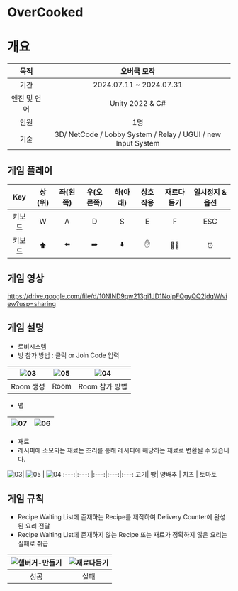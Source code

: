 # OverCooked

# 개요
목적 | 오버쿡 모작
:---:|:---:
기간|2024.07.11 ~ 2024.07.31
엔진 및 언어 | Unity 2022 & C#
인원 | 1명
기술 | 3D/ NetCode / Lobby System / Relay / UGUI / new Input System


##  게임 플레이 
Key|상(위)|좌(왼쪽)|우(오른쪽)|하(아래)|상호작용|재료다듬기|일시정지 & 옵션
:---:|:---:|:---:|:---:|:---:|:---:|:---:|:---:
키보드|W|A|D|S|E|F | ESC
키보드|⬆️|⬅️|➡️|⬇️|✋|🧑‍🍳 | ⏰




## 게임 영상
https://drive.google.com/file/d/10NlND9qw213gi1JD1NoIpFQgyQQ2jdqW/view?usp=sharing  



## 게임 설명  
- 로비시스템
- 방 참가 방법 : 클릭 or  Join Code 입력

![03](https://github.com/user-attachments/assets/e88bd2bc-82f8-41bd-96ac-5e6c87ebd624)| ![05](https://github.com/user-attachments/assets/190f5a8f-1fc8-441e-8b89-15971beba08c) | ![04](https://github.com/user-attachments/assets/830ccf06-6181-4bcd-bc75-c77624d7a088)
:---:|:---: |:---:
Room 생성 | Room| Room 참가 방법  

  
- 맵

![07](https://github.com/user-attachments/assets/7098dfbe-46d6-4066-a589-33408c526eb7)| ![06](https://github.com/user-attachments/assets/eafee3b7-94c8-4d25-9aac-0b30c41534b0)
:---:|:---: 


- 재료
- 레시피에 소모되는 재료는 조리를 통해 레시피에 해당하는 재료로 변환될 수 있습니다.

![03](https://github.com/user-attachments/assets/e88bd2bc-82f8-41bd-96ac-5e6c87ebd624)| ![05](https://github.com/user-attachments/assets/190f5a8f-1fc8-441e-8b89-15971beba08c) | ![04](https://github.com/user-attachments/assets/830ccf06-6181-4bcd-bc75-c77624d7a088)
:---:|:---: |:---:|:---:|:---:
고기| 빵| 양배추 | 치즈 | 토마토  


## 게임 규칙
- Recipe Waiting List에 존재하는 Recipe를 제작하여 Delivery Counter에 완성된 요리 전달
- Recipe Waiting List에 존재하지 않는 Recipe 또는 재료가 정확하지 않은 요리는 실패로 취급


![햄버거-만들기](https://github.com/user-attachments/assets/028583d9-08f4-49fc-bcb3-49d19460b247)|![재료다듬기](https://github.com/user-attachments/assets/b7ddf753-38f1-4f6d-bd8d-b369ad837100)
:---:|:---: 
성공 | 실패
